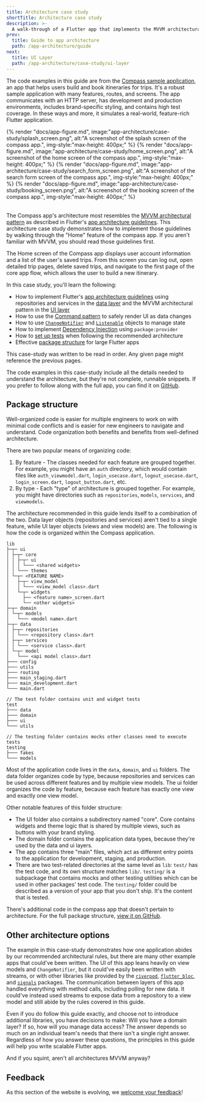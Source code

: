 ```yaml
---
title: Architecture case study
shortTitle: Architecture case study
description: >-
  A walk-through of a Flutter app that implements the MVVM architectural pattern.
prev:
  title: Guide to app architecture
  path: /app-architecture/guide
next:
  title: UI Layer
  path: /app-architecture/case-study/ui-layer
---
```


The code examples in this guide are from the [Compass sample application][],
an app that helps users build and book itineraries for trips.
It's a robust sample application with many features, routes, and screens.
The app communicates with an HTTP server,
has development and production environments,
includes brand-specific styling, and contains high test coverage.
In these ways and more, it simulates a real-world,
feature-rich Flutter application.

<div class="wrapping-row" style="margin-block-end: 2rem">
  {% render "docs/app-figure.md", image:"app-architecture/case-study/splash_screen.png", alt:"A screenshot of the splash screen of the compass app.", img-style:"max-height: 400px;" %}
  {% render "docs/app-figure.md", image:"app-architecture/case-study/home_screen.png", alt:"A screenshot of the home screen of the compass app.", img-style:"max-height: 400px;" %}
  {% render "docs/app-figure.md", image:"app-architecture/case-study/search_form_screen.png", alt:"A screenshot of the search form screen of the compass app.", img-style:"max-height: 400px;" %}
  {% render "docs/app-figure.md", image:"app-architecture/case-study/booking_screen.png", alt:"A screenshot of the booking screen of the compass app.", img-style:"max-height: 400px;" %}
</div>

The Compass app's architecture most resembles the [MVVM architectural pattern][]
as described in Flutter's [app architecture guidelines][].
This architecture case study demonstrates how to
implement those guidelines by walking through
the "Home" feature of the compass app.
If you aren't familiar with MVVM, you should read those guidelines first.

The Home screen of the Compass app displays user account information and
a list of the user's saved trips.
From this screen you can log out, open detailed trip pages,
delete saved trips, and navigate to the first page of the core app flow,
which allows the user to build a new itinerary.

In this case study, you'll learn the following:

* How to implement Flutter's [app architecture guidelines][]
  using repositories and services in the [data layer][] and
  the MVVM architectural pattern in the [UI layer][]
* How to use the [Command pattern][] to safely render UI as data changes
* How to use [`ChangeNotifier`][] and [`Listenable`][] objects to manage state
* How to implement [Dependency Injection][] using `package:provider`
* How to [set up tests][] when following the recommended architecture
* Effective [package structure][] for large Flutter apps

This case-study was written to be read in order.
Any given page might reference the previous pages.

The code examples in this case-study include all the details needed to
understand the architecture, but they're not complete, runnable snippets.
If you prefer to follow along with the full app,
you can find it on [GitHub][].

## Package structure

Well-organized code is easier for multiple engineers to work on with
minimal code conflicts and is easier for new engineers to
navigate and understand.
Code organization both benefits and benefits from well-defined architecture.

There are two popular means of organizing code:

1. By feature - The classes needed for each feature are grouped together. For
   example, you might have an `auth` directory, which would contain files
   like `auth_viewmodel.dart`, `login_usecase.dart`, `logout_usecase.dart`,
   `login_screen.dart`, `logout_button.dart`, etc.
2. By type - Each "type" of architecture is grouped together.
   For example, you might have directories such as
   `repositories`, `models`, `services`, and `viewmodels`.

The architecture recommended in this guide lends itself to
a combination of the two.
Data layer objects (repositories and services) aren't tied to a single feature,
while UI layer objects (views and view models) are.
The following is how the code is organized within the Compass application.

```plaintext
lib
├─┬─ ui
│ ├─┬─ core
│ │ ├─┬─ ui
│ │ │ └─── <shared widgets>
│ │ └─── themes
│ └─┬─ <FEATURE NAME>
│   ├─┬─ view_model
│   │ └─── <view_model class>.dart
│   └─┬─ widgets
│     ├── <feature name>_screen.dart
│     └── <other widgets>
├─┬─ domain
│ └─┬─ models
│   └─── <model name>.dart
├─┬─ data
│ ├─┬─ repositories
│ │ └─── <repository class>.dart
│ ├─┬─ services
│ │ └─── <service class>.dart
│ └─┬─ model
│   └─── <api model class>.dart
├─── config
├─── utils
├─── routing
├─── main_staging.dart
├─── main_development.dart
└─── main.dart

// The test folder contains unit and widget tests
test
├─── data
├─── domain
├─── ui
└─── utils

// The testing folder contains mocks other classes need to execute tests
testing
├─── fakes
└─── models
```

Most of the application code lives in the
`data`, `domain`, and `ui` folders.
The data folder organizes code by type,
because repositories and services can be used across
different features and by multiple view models.
The ui folder organizes the code by feature,
because each feature has exactly one view and exactly one view model.

Other notable features of this folder structure:

* The UI folder also contains a subdirectory named "core".
  Core contains widgets and theme logic that is shared by multiple views,
  such as buttons with your brand styling.
* The domain folder contains the application data types, because they're
  used by the data and ui layers.
* The app contains three "main" files, which act as different entry points to
  the application for development, staging, and production.
* There are two test-related directories at the same level as `lib`: `test/` has
  the test code, and its own structure matches `lib/`. `testing/` is a
  subpackage that contains mocks and other testing utilities which can be used
  in other packages' test code. The `testing/` folder could be described as a
  version of your app that you don't ship. It's the content that is tested.

There's additional code in the compass app that doesn't pertain to architecture.
For the full package structure, [view it on GitHub][].

## Other architecture options

The example in this case-study demonstrates how one application abides by our
recommended architectural rules, but there are many other example apps that
could've been written. The UI of this app leans heavily on view models
and `ChangeNotifier`, but it could've easily been written
with streams, or with other libraries like provided by the [`riverpod`][],
[`flutter_bloc`][], and [`signals`][] packages.
The communication between layers of this app handled
everything with method calls, including polling for new data.
It could've instead used streams to expose data from a repository to
a view model and still abide by the rules covered in this guide.

Even if you do follow this guide exactly,
and choose not to introduce additional libraries, you have decisions to make:
Will you have a domain layer?
If so, how will you manage data access?
The answer depends so much on an individual team's needs that
there isn't a single right answer.
Regardless of how you answer these questions,
the principles in this guide will help you write scalable Flutter apps.

And if you squint, aren't all architectures MVVM anyway?

[Compass sample application]: https://github.com/flutter/samples/tree/main/compass_app
[MVVM architectural pattern]: https://en.wikipedia.org/wiki/Model%E2%80%93view%E2%80%93viewmodel
[app architecture guidelines]: /app-architecture/guide
[data layer]: /app-architecture/case-study/data-layer
[UI layer]: /app-architecture/case-study/ui-layer
[Command pattern]: /app-architecture/case-study/ui-layer#command-objects
[`ChangeNotifier`]: {{site.api}}/flutter/foundation/ChangeNotifier-class.html
[`Listenable`]: {{site.api}}/flutter/foundation/Listenable-class.html
[Dependency Injection]: /app-architecture/case-study/dependency-injection
[set up tests]: /app-architecture/case-study/testing
[view it on GitHub]: https://github.com/flutter/samples/tree/main/compass_app
[GitHub]: https://github.com/flutter/samples/tree/main/compass_app
[`riverpod`]: {{site.pub-pkg}}/riverpod
[`flutter_bloc`]: {{site.pub-pkg}}/flutter_bloc
[`signals`]: {{site.pub-pkg}}/signals
[package structure]: /app-architecture/case-study#package-structure

## Feedback

As this section of the website is evolving,
we [welcome your feedback][]!

[welcome your feedback]: https://google.qualtrics.com/jfe/form/SV_4T0XuR9Ts29acw6?page="case-study/index"
